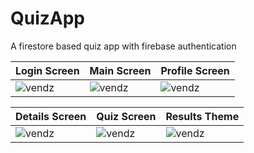 # QuizApp
A firestore based quiz app with firebase authentication

| Login Screen | Main Screen | Profile Screen |
|--------------|-------------| -------------- |
| ![vendz](https://i.imgur.com/60IOlxt.jpg) | ![vendz](https://i.imgur.com/6YyczIS.jpg) | ![vendz](https://i.imgur.com/UkfTw6Z.jpg) |

| Details Screen | Quiz Screen | Results Theme |
| -------------- | ----------- | ------------- |
| ![vendz](https://i.imgur.com/QPdCtmo.jpg) | ![vendz](https://i.imgur.com/Wf9lNnu.jpg) | ![vendz](https://i.imgur.com/bilNktZ.jpg) |

